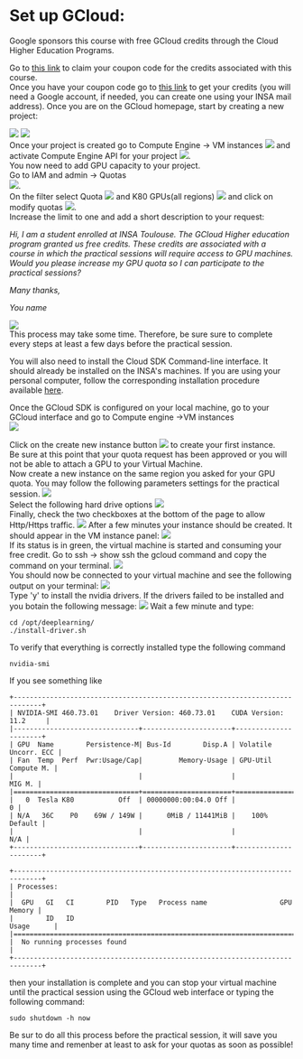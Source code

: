 # Set up GCloud: 
Google sponsors this course with free GCloud credits through the Cloud Higher Education Programs.

Go to [this link](https://gcp.secure.force.com/GCPEDU?cid=HGfyYSrJnwOmvOkly5FUWbeGvTTyaYsuzI%2BUJ3owt3WKC%2BSJW%2BoIZzdGozvQAzWe/) to claim your coupon code for the credits associated with this course.  
Once you have your coupon code go to [this link](https://console.cloud.google.com/education?authuser=4) to get your credits (you will need a Google account, if needed, you can create one using your INSA mail address).
Once you are on the GCloud homepage, start by creating a new project:  

![](img/gcloud/gcloud0.png)
![](img/gcloud/gcloud01.png)  
Once your project is created go to Compute Engine -> VM instances
![](img/gcloud/gcloud02.png) and activate Compute Engine API for your project ![](img/gcloud/gcloud03.png).  
You now need to add GPU capacity to your project.  
Go to IAM and admin -> Quotas  
![](img/gcloud/gcloud04.png).  
On the filter select Quota ![](img/gcloud/gcloud05.png) and K80 GPUs(all regions) ![](img/gcloud/gcloud06.png) and click on modify quotas ![](img/gcloud/gcloud07.png).  
Increase the limit to one and add a short description to your request:

*Hi,*
*I am a student enrolled at INSA Toulouse.
The GCloud Higher education program granted us free credits.
These credits are associated with a course in which the practical sessions will require access to GPU machines.
Would you please increase my GPU quota so I can participate to the practical sessions?*

*Many thanks,*

*You name*

 ![](img/gcloud/quota.png)  
This process may take some time. Therefore, be sure sure to complete every steps at least a few days before the practical session.

You will also need to install the Cloud SDK Command-line interface.
It should already be installed on the INSA's machines.
If you are using your personal computer, follow the corresponding installation procedure available [here](https://cloud.google.com/sdk/docs/install).

Once the GCloud SDK is configured on your local machine, go to your GCloud interface and go to Compute engine ->VM instances  
![](img/gcloud/compute_engine.png)  

Click on the create new instance button ![](img/gcloud/create.png) to create your first instance.  
Be sure at this point that your quota request has been approved or you will not be able to attach a GPU to your Virtual Machine.  
Now create a new instance on the same region you asked for your GPU quota.
You may follow the following parameters settings for the practical session.
![](img/gcloud/new_instance.png)  
Select the following hard drive options
![](img/gcloud/disc.png)  
Finally, check the two checkboxes at the bottom of the page to allow Http/Https traffic.
![](img/gcloud/pare_feu.png)
After a few minutes your instance should be created.
It should appear in the VM instance panel:
![](img/gcloud/instance_panel.png)  
If its status is in green, the virtual machine is started and consuming your free credit.
Go to ssh -> show ssh the gcloud command and copy the command on your terminal. ![](img/gcloud/command.png)  
You should now be connected to your virtual machine and see the following output on your terminal:
![](img/gcloud/terminal0.png)  
Type 'y' to install the nvidia drivers.
If the drivers failed to be installed and you botain the following message:
![](img/gcloud/failed.png)
Wait a few minute and type:
```console
cd /opt/deeplearning/
./install-driver.sh 
```
To verify that everything is correctly installed type the following command
```console
nvidia-smi
```
If you see something like 
```
+-----------------------------------------------------------------------------+
| NVIDIA-SMI 460.73.01    Driver Version: 460.73.01    CUDA Version: 11.2     |
|-------------------------------+----------------------+----------------------+
| GPU  Name        Persistence-M| Bus-Id        Disp.A | Volatile Uncorr. ECC |
| Fan  Temp  Perf  Pwr:Usage/Cap|         Memory-Usage | GPU-Util  Compute M. |
|                               |                      |               MIG M. |
|===============================+======================+======================|
|   0  Tesla K80           Off  | 00000000:00:04.0 Off |                    0 |
| N/A   36C    P0    69W / 149W |      0MiB / 11441MiB |    100%      Default |
|                               |                      |                  N/A |
+-------------------------------+----------------------+----------------------+
                                                                               
+-----------------------------------------------------------------------------+
| Processes:                                                                  |
|  GPU   GI   CI        PID   Type   Process name                  GPU Memory |
|        ID   ID                                                   Usage      |
|=============================================================================|
|  No running processes found                                                 |
+-----------------------------------------------------------------------------+
```  
then your installation is complete and you can stop your virtual machine until the practical session using the GCloud web interface or typing the following command:

```console
sudo shutdown -h now
```

Be sur to do all this process before the practical session, it will save you many time and remenber at least to ask for your quotas as soon as possible!